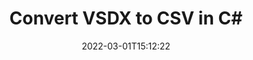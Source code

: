 ---
############################# Static ############################
layout: "auto-gen-conversion"
date: 2022-03-01T15:12:22
draft: false
otherformats: doc docm docx dot dotm dotx epub md odt ott pdf rtf tex txt vdx vsdm vsdx vssm vssx vstm vstx vsx vtx xps
breadcrumb: VSDX to CSV in C#

############################# Head ############################
head_title: "VSDX to CSV Converter in C#"
head_description: "Convert VSDX to CSV in .NET using a few lines of code. Use the GroupDocs Document Conversion API to convert over 160 file formats."

############################# Header ############################
title: "Convert VSDX to CSV in C#"
description: "VSDX to CSV conversion with a few lines of .NET code"
bg_image: "https://cms.admin.containerize.com/templates/aspose/App_Themes/V3/images/bg/header1.png"
bg_overlay: false
button:
    enable: true

############################# SubMenu ############################
submenu:
    enable: true

    left:
        img_alt: "GroupDocs.Conversion for .NET"
        image: "https://cms.admin.containerize.com/templates/groupdocs/images/product-logos/90x90-noborder/groupdocs-conversion-net.png"
        product: "GroupDocs.Conversion"
        platform: ".NET"

    

############################# About ############################
about:
    enable: true
    title: "About GroupDocs.Conversion для .NET API"
    content: |
        [GroupDocs.Conversion for .NET](https://products.groupdocs.com/conversion/net/) can be used to convert Microsoft Word, Excel, PowerPoint, PDF, Visio and other formats. GroupDocs.Conversion is a standalone API that is suitable for back-end and internal systems where high performance is required. It does not depend on any software such as Microsoft or Open Office.
    

overview:
    enable: true
    content: |
        Convert your VSDX files to CSV in .NET easily. You can use just a couple of C# code lines in any platform of your choice like - Windows, Linux, macOS.
        You can try VSDX to CSV conversion for free and evaluate conversion results quality.
        Along with simple file conversion scenarios you can try more advanced options for loading source VSDX file and for saving output CSV result. 
        
        For example, for the source VSDX file you may use the following load options:

        * auto-detect file format;
        * specify password for protected files (if file format supports it);
        * replace missing fonts to preserve document appearance.
        
        There are also advanced convert options for the CSV file:

        * convert specific document page or page range;
        * add a watermark to the converted CSV file.

        Once conversion is completed you can save your CSV file to the local file path or any third-party storage like FTP, Amazon S3, Google Drive, Dropbox etc.
        Please note - to convert VSDX to CSV there is no need for any additional software installed - like MS Office, Open Office, Adobe Acrobat Reader etc. 


############################# Steps ############################
steps:
    enable: true
    title_left: "Steps to convert VSDX to CSV in C#"
    content_left: |
        [GroupDocs.Conversion](https://products.groupdocs.com/conversion/net/) makes it easy for developers to convert a VSDX file to CSV with a few lines of code.

        * Create an instance of the Converter class and provide the file VSDX with the full path
        * Create and set ConvertOptions for CSV type.
        * Call the Converter.Convert method and pass the full path and format (CSV) as a parameter
        
    title_right: "System Requirements"
    content_right: |
        Basic conversion with GroupDocs.Conversion for .NET can be done in just a few simple steps. Our APIs are supported on all major platforms and operating systems. Before executing the code below, make sure you have the following prerequisites installed on your system.

        * Operating systems: Microsoft Windows, Linux, MacOS
        * Development environments: Microsoft Visual Studio, Xamarin, MonoDevelop
        * Frameworks: .NET Framework, .NET Standard, .NET Core, Mono
        * Get the latest GroupDocs.Conversion for .NET from [Nuget](https://www.nuget.org/packages/groupdocs.conversion)
        
    code: |
        ```cs
        // Load VSDX file
        var converter = new GroupDocs.Conversion.Converter("template.vsdx");
        // Set conversion parameters for CSV format
        var convertOptions = converter.GetPossibleConversions()["csv"].ConvertOptions;
        // Convert to CSV format
        converter.Convert("output.csv", convertOptions);        
        ```
        
demos:
    enable: true
    title: "VSDX to CSV Live Demo"
    content: |
       Convert VSDX to CSV now by visiting the [GroupDocs.Conversion App](https://products.groupdocs.app/conversion/family) website. Online demo has the following advantages
          

more_formats:
    enable: true
    title: "Other supported transformations VSDX"
    content: "You can also convert VSDX to many other file formats. Please see the list below."
       
       
back_to_top:
    enable: true
---